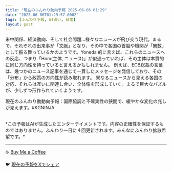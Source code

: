 ```yaml
---
title: "現在のふんわり動向予報 2025-06-06 01:29"
date: "2025-06-06T01:29:57.000Z"
tags: [ふんわり予報, AI占い, 日常]
layout: post
---
```


米中関係、経済動向、そして社会問題…様々なニュースが飛び交う現代。まるで、それぞれの出来事が「文脈」となり、その中で各国の首脳や機関が「関数」として振る舞っているかのようです。Yoneda 的に言えば、これらのニュースへの反応、つまり「Hom(主体, ニュース)」が似通っていれば、その主体は本質的に同じ方向性を持っていると言えるかもしれません。  例えば、ECB総裁の言葉は、幾つかのニュース記事を通じて一貫したメッセージを発信しており、その「分布」から政策の方向性が読み取れます。  異なるニュースから見える各国の対応、それらは互いに関連し合い、全体像を形成していく。まるで巨大なパズルが、少しずつ形作られていくようです。


現在のふんわり動動向予報：国際協調と不確実性の狭間で、緩やかな変化の兆しが見えます。#KGNINJA

<br>
*この予報はAIが生成したエンターテイメントです。内容の正確性を保証するものではありません。ふんわり一日に４回更新されます。みんなにふんわり拡散希望です。*

---
☕️ [Buy Me a Coffee](https://www.buymeacoffee.com/kgninja)

🐦 [現在の予報をXでシェア](https://twitter.com/intent/tweet?text=%E7%8F%BE%E5%9C%A8%E3%81%AE%E3%81%B5%E3%82%93%E3%82%8F%E3%82%8A%E4%BA%88%E5%A0%B1%3A%20%E3%80%8C%E7%B1%B3%E4%B8%AD%E9%96%A2%E4%BF%82%E3%80%81%E7%B5%8C%E6%B8%88%E5%8B%95%E5%90%91%E3%80%81%E3%81%9D%E3%81%97%E3%81%A6%E7%A4%BE%E4%BC%9A%E5%95%8F%E9%A1%8C%E2%80%A6%E6%A7%98%E3%80%85%E3%81%AA%E3%83%8B%E3%83%A5%E3%83%BC%E3%82%B9%E3%81%8C%E9%A3%9B%E3%81%B3%E4%BA%A4%E3%81%86%E7%8F%BE%E4%BB%A3%E3%80%82%E3%80%8D%23KGNINJA%20%E7%B6%9A%E3%81%8D%E3%81%AF%E3%83%96%E3%83%AD%E3%82%B0%E3%81%A7%EF%BC%81%F0%9F%91%87&url=https%3A%2F%2Fkg-ninja.github.io%2FFunwariyoso%2F)
